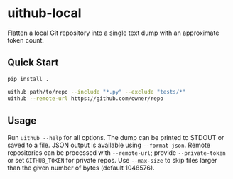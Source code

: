 # uithub-local

Flatten a local Git repository into a single text dump with an approximate token count.

## Quick Start

```bash
pip install .

uithub path/to/repo --include "*.py" --exclude "tests/*"
uithub --remote-url https://github.com/owner/repo
```

## Usage

Run `uithub --help` for all options. The dump can be printed to STDOUT or saved to a file. JSON output is available using `--format json`. Remote repositories can be processed with `--remote-url`; provide `--private-token` or set `GITHUB_TOKEN` for private repos. Use `--max-size` to skip files larger than the given number of bytes (default 1048576).
